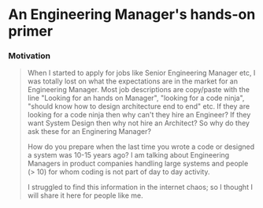 # An Engineering Manager's hands-on primer

### Motivation
> When I started to apply for jobs like Senior Engineering Manager etc, I was totally lost on what the expectations 
> are in the market for an Engineering Manager. Most job descriptions are copy/paste with the line "Looking for 
> an hands on Manager", "looking for a code ninja", "should know how to design architecture end to end" etc. If they 
> are looking for a code ninja then why can't they hire an Engineer? If they want System Design then why not hire an
> Architect? So why do they ask these for an Enginering Manager? 
>
> How do you prepare when the last time you wrote a code or designed a system was 10-15 years ago? I am talking about 
> Engineering Managers in product companies handling large systems and people (> 10) for whom coding is not part of day to 
> day activity. 
>
> I struggled to find this information in the internet chaos; so I thought I will share it here for people like me.
>
>
